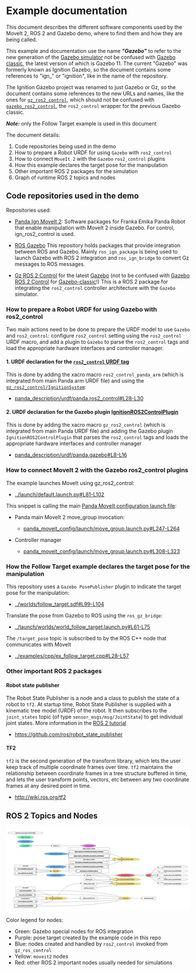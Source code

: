 # Example documentation

This document describes the different software components
used by the MoveIt 2, ROS 2 and Gazebo demo,
where to find them and how they are being called.

This example and documentation use the name ***"Gazebo"***
to refer to the new generation of the [Gazebo simulator](https://gazebosim.org/)
not be confused with [Gazebo classic](https://classic.gazebosim.org), the latest
version of which is Gazebo 11. The current "Gazebo" was formerly known as
Ignition Gazebo, so the document contains some references to "ign\_" or
"ignition", like in the name of the repository.

The Ignition Gazebo project was renamed to just
Gazebo or Gz, so the document contains some references to the new URLs
and names, like the ones for
[`gz_ros2_control`](https://github.com/ros-controls/gz_ros2_control),
which should not be confused with
[`gazebo_ros2_control`](https://github.com/ros-controls/gazebo_ros2_control),
the `ros2_control` wrapper for the previous Gazebo classic.

***Note:*** only the Follow Target example is used in this document

The document details:

1. Code repositories being used in the demo
1. How to prepare a Robot URDF for using `Gazebo` with `ros2_control`
1. How to connect `MoveIt 2` with the `Gazebo` `ros2_control` plugins
1. How this example declares the target pose for the manipulation
1. Other important ROS 2 packages for the simulation
1. Graph of runtime ROS 2 topics and nodes

## Code repositories used in the demo

Repositories used:

- [Panda Ign MoveIt 2](https://github.com/AndrejOrsula/panda_ign_moveit2):
  Software packages for Franka Emika Panda Robot that enable manipulation with MoveIt 2
  inside Gazebo. For control, ign_ros2_control is used.

- [ROS Gazebo](https://github.com/gazebosim/ros_gz/tree/galactic)
  This repository holds packages that provide integration between ROS and Gazebo.
  Mainly `ros_ign_package` is being used to launch Gazebo with ROS 2 integration
  and `ros_ign_bridge` to convert Gz messages to ROS messages.

- [Gz ROS 2 Control](https://github.com/ros-controls/gz_ros2_control) for the latest [Gazebo](https://gazebosim.org) (not to be confused with [Gazebo ROS 2 Control](https://github.com/ros-controls/gazebo_ros2_control/tree/galactic) for [Gazebo-classic](https://classic.gazebosim.org)!)
  This is a ROS 2 package for integrating the `ros2_control` controller architecture
  with the `Gazebo` simulator.

### How to prepare a Robot URDF for using Gazebo with ros2_control

Two main actions need to be done to prepare the URDF model to use `Gazebo` and
`ros2_control`: configure `ros2_control` setting using the `ros2_control` URDF
macro, and add a plugin to `Gazebo` to parse the `ros2_control` tags and
load the appropriate hardware interfaces and controller manager.

#### 1. URDF declaration for the [`ros2_control` URDF tag](https://control.ros.org/master/doc/getting_started/getting_started.html#hardware-description-in-urdf)

This is done by adding the xacro macro `ros2_control_panda_arm` (which is
integrated from main Panda arm URDF file) and using the
[`gz_ros2_control/IgnitionSystem`](https://github.com/ros-controls/gz_ros2_control/blob/9f52839be0893d13c1162cb2ed2a6b6df90226c0/README.md?plain=1#L100-L126):

- [panda_description/urdf/panda.ros2_control#L28-L30](https://github.com/AndrejOrsula/panda_ign_moveit2/blob/9e5fabed267db78a91a2cd185ee6a89b799f3be3/panda_description/urdf/panda.ros2_control#L28-L30)

#### 2. URDF declaration for the Gazebo plugin [IgnitionROS2ControlPlugin](https://github.com/ros-controls/gz_ros2_control/blob/9f52839be0893d13c1162cb2ed2a6b6df90226c0/README.md?plain=1#L160-L180)

This is done by adding the xacro macro `gz_ros2_control` (which is integrated
from main Panda URDF file) and adding the Gazebo plugin `IgnitionROS2ControlPlugin`
that parses the `ros2_control` tags and loads the appropriate hardware interfaces and controller manager

- [panda_description/urdf/panda.gazebo#L8-L16](https://github.com/AndrejOrsula/panda_ign_moveit2/blob/9e5fabed267db78a91a2cd185ee6a89b799f3be3/panda_description/urdf/panda.gazebo#L8-L16)

### How to connect MoveIt 2 with the Gazebo ros2_control plugins

The example launches MoveIt using gz_ros2_control:

- [../launch/default.launch.py#L81-L102](https://github.com/j-rivero/ign_moveit2_examples/blob/401265d5abc98d96f019eed424debefc9637f6b7/launch/default.launch.py#L81-L102)

This snippet is calling the main [Panda MoveIt configuration launch file](https://github.com/AndrejOrsula/panda_ign_moveit2/blob/9e5fabed267db78a91a2cd185ee6a89b799f3be3/panda_moveit_config/launch/move_group.launch.py):

- Panda main MoveIt 2 move_group invocation:

  - [panda_moveit_config/launch/move_group.launch.py#L247-L264](https://github.com/AndrejOrsula/panda_ign_moveit2/blob/9e5fabed267db78a91a2cd185ee6a89b799f3be3/panda_moveit_config/launch/move_group.launch.py#L247-L264)

- Controller manager

  - [panda_moveit_config/launch/move_group.launch.py#L308-L323](https://github.com/AndrejOrsula/panda_ign_moveit2/blob/9e5fabed267db78a91a2cd185ee6a89b799f3be3/panda_moveit_config/launch/move_group.launch.py#L308-L323)

### How the Follow Target example declares the target pose for the manipulation

This repository uses a `Gazebo PosePublisher` plugin to indicate the target pose for the manipulation:

- [../worlds/follow_target.sdf#L99-L104](https://github.com/j-rivero/ign_moveit2_examples/blob/401265d5abc98d96f019eed424debefc9637f6b7/worlds/follow_target.sdf#L99-L104)

Translate the pose from Gazebo to ROS using the `ros_gz_bridge`:

- [../launch/worlds/world_follow_target.launch.py#L61-L75](https://github.com/j-rivero/ign_moveit2_examples/blob/401265d5abc98d96f019eed424debefc9637f6b7/launch/worlds/world_follow_target.launch.py#L61-L75)

The `/target_pose` topic is subscribed to by the ROS C++ node that communicates with MoveIt

- [../examples/cpp/ex_follow_target.cpp#L28-L57](https://github.com/j-rivero/ign_moveit2_examples/blob/401265d5abc98d96f019eed424debefc9637f6b7/examples/cpp/ex_follow_target.cpp#L28-L57)

### Other important ROS 2 packages

#### Robot state publisher

The Robot State Publisher is a node and a class to publish
the state of a robot to `tf2`. At startup time, Robot State Publisher is
supplied with a kinematic tree model (URDF) of the robot. It then subscribes
to the `joint_states` topic (of type `sensor_msgs/msg/JointState`) to get
individual joint states. More information in the
[ROS 2 tutorial](https://docs.ros.org/en/galactic/Tutorials/Intermediate/URDF/Using-URDF-with-Robot-State-Publisher.html)

- https://github.com/ros/robot_state_publisher

#### TF2

`tf2` is the second generation of the transform library, which lets the user
keep track of multiple coordinate frames over time. `tf2` maintains the
relationship between coordinate frames in a tree structure buffered in
time, and lets the user transform points, vectors, etc between any
two coordinate frames at any desired point in time.

- http://wiki.ros.org/tf2

## ROS 2 Topics and Nodes

![ROS 2 Graph of the demo](ros_rqt_graph.png)

Color legend for nodes:

- Green: Gazebo special nodes for ROS integration
- Purple: pose target created by the example code in this repo
- Blue: nodes created and handled by `ros2_control` invoked from `gz_ros_control`
- Yellow: `moveit2` nodes
- Red: other ROS 2 important nodes usually needed for simulations
